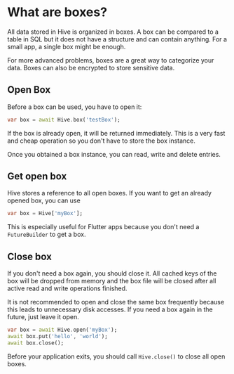 # What are boxes?

All data stored in Hive is organized in boxes. A box can be compared to a table in SQL but it does not have a structure and can contain anything.
For a small app, a single box might be enough.

For more advanced problems, boxes are a great way to categorize your data.
Boxes can also be encrypted to store sensitive data.

## Open Box

Before a box can be used, you have to open it:

```dart
var box = await Hive.box('testBox');
```

If the box is already open, it will be returned immediately. This is a very fast and cheap operation so you don't have to store the box instance.

Once you obtained a box instance, you can read, write and delete entries.

## Get open box

Hive stores a reference to all open boxes. If you want to get an already opened box, you can use 

```dart
var box = Hive['myBox'];
```

This is especially useful for Flutter apps because you don't need a `FutureBuilder` to get a box.

## Close box

If you don't need a box again, you should close it. All cached keys of the box will be dropped from memory and the box file will be closed after all active read and write operations finished.

It is not recommended to open and close the same box frequently because this leads to unnecessary disk accesses. If you need a box again in the future, just leave it open.

```dart
var box = await Hive.open('myBox');
await box.put('hello', 'world');
await box.close();
```

Before your application exits, you should call `Hive.close()` to close all open boxes.

